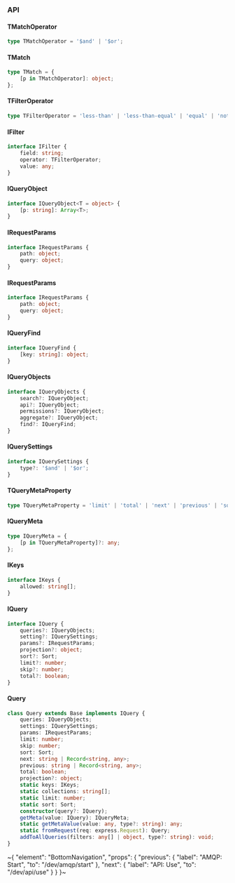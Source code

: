 

### API

#### TMatchOperator

```ts
type TMatchOperator = '$and' | '$or';
```

#### TMatch

```ts
type TMatch = {
    [p in TMatchOperator]: object;
};
```

#### TFilterOperator

```ts
type TFilterOperator = 'less-than' | 'less-than-equal' | 'equal' | 'not-equal' | 'array-all' | 'array-some' | 'starts-with' | 'ends-with' | 'contains' | 'greater-than-equal' | 'greater-than';
```

#### IFilter

```ts
interface IFilter {
    field: string;
    operator: TFilterOperator;
    value: any;
}
```

#### IQueryObject

```ts
interface IQueryObject<T = object> {
    [p: string]: Array<T>;
}
```

#### IRequestParams

```ts
interface IRequestParams {
    path: object;
    query: object;
}
```

#### IRequestParams

```ts
interface IRequestParams {
    path: object;
    query: object;
}
```

#### IQueryFind

```ts
interface IQueryFind {
    [key: string]: object;
}
```

#### IQueryObjects

```ts
interface IQueryObjects {
    search?: IQueryObject;
    api?: IQueryObject;
    permissions?: IQueryObject;
    aggregate?: IQueryObject;
    find?: IQueryFind;
}
```

#### IQuerySettings

```ts
interface IQuerySettings {
    type?: '$and' | '$or';
}
```

#### TQueryMetaProperty

```ts
type TQueryMetaProperty = 'limit' | 'total' | 'next' | 'previous' | 'sort' | 'skip';
```

#### IQueryMeta

```ts
type IQueryMeta = {
    [p in TQueryMetaProperty]?: any;
};
```

#### IKeys

```ts
interface IKeys {
    allowed: string[];
}
```

#### IQuery

```ts
interface IQuery {
    queries?: IQueryObjects;
    setting?: IQuerySettings;
    params?: IRequestParams;
    projection?: object;
    sort?: Sort;
    limit?: number;
    skip?: number;
    total?: boolean;
}
```

#### Query

```ts
class Query extends Base implements IQuery {
    queries: IQueryObjects;
    settings: IQuerySettings;
    params: IRequestParams;
    limit: number;
    skip: number;
    sort: Sort;
    next: string | Record<string, any>;
    previous: string | Record<string, any>;
    total: boolean;
    projection?: object;
    static keys: IKeys;
    static collections: string[];
    static limit: number;
    static sort: Sort;
    constructor(query?: IQuery);
    getMeta(value: IQuery): IQueryMeta;
    static getMetaValue(value: any, type?: string): any;
    static fromRequest(req: express.Request): Query;
    addToAllQueries(filters: any[] | object, type?: string): void;
}
```


~{
  "element": "BottomNavigation",
  "props": {
    "previous": {
      "label": "AMQP: Start",
      "to": "/dev/amqp/start"
    },
    "next": {
      "label": "API: Use",
      "to": "/dev/api/use"
    }
  }
}~